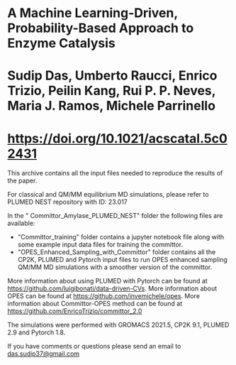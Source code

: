 # A Machine Learning-Driven, Probability-Based Approach to Enzyme Catalysis

# Sudip Das, Umberto Raucci, Enrico Trizio, Peilin Kang, Rui P. P. Neves, Maria J. Ramos, Michele Parrinello 

# https://doi.org/10.1021/acscatal.5c02431

This archive contains all the input files needed to reproduce the results of the paper.

For classical and QM/MM equilibrium MD simulations, please refer to PLUMED NEST repository with ID: 23.017

In the " Committor_Amylase_PLUMED_NEST" folder the following files are available:
- "Committor_training" folder contains a jupyter notebook file along with some example input data files for training the committor.
- "OPES_Enhanced_Sampling_with_Committor" folder contains all the CP2K, PLUMED and Pytorch input files to run OPES enhanced sampling QM/MM MD simulations with a smoother version of the committor. 

More information about using PLUMED with Pytorch can be found at https://github.com/luigibonati/data-driven-CVs.
More information about OPES can be found at https://github.com/invemichele/opes.
More information about Committor-OPES method can be found at https://github.com/EnricoTrizio/committor_2.0

The simulations were performed with GROMACS 2021.5, CP2K 9.1, PLUMED 2.9 and Pytorch 1.8. 

If you have comments or questions please send an email to das.sudip37@gmail.com
